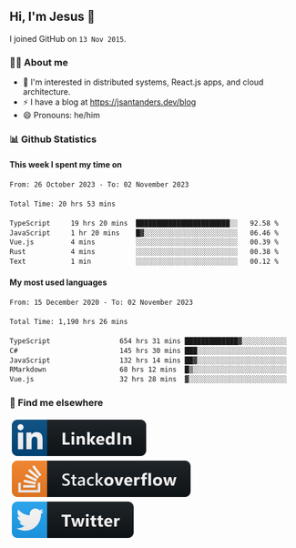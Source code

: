 ## Hi, I'm Jesus 👋

I joined GitHub on `13 Nov 2015`.

<!-- Talking about you -->

### 👨‍💻 About me

- 👦 I'm interested in distributed systems, React.js apps, and cloud architecture.
- ⚡️ I have a blog at <https://jsantanders.dev/blog>
- 😄 Pronouns: he/him

### 📊 Github Statistics

#### This week I spent my time on

<!--START_SECTION:weekly-->

```txt
From: 26 October 2023 - To: 02 November 2023

Total Time: 20 hrs 53 mins

TypeScript     19 hrs 20 mins  ███████████████████████░░   92.58 %
JavaScript     1 hr 20 mins    █▓░░░░░░░░░░░░░░░░░░░░░░░   06.46 %
Vue.js         4 mins          ░░░░░░░░░░░░░░░░░░░░░░░░░   00.39 %
Rust           4 mins          ░░░░░░░░░░░░░░░░░░░░░░░░░   00.38 %
Text           1 min           ░░░░░░░░░░░░░░░░░░░░░░░░░   00.12 %
```

<!--END_SECTION:weekly-->

#### My most used languages

<!--START_SECTION:alltime-->

```txt
From: 15 December 2020 - To: 02 November 2023

Total Time: 1,190 hrs 26 mins

TypeScript                 654 hrs 31 mins █████████████▓░░░░░░░░░░░   54.98 %
C#                         145 hrs 30 mins ███░░░░░░░░░░░░░░░░░░░░░░   12.22 %
JavaScript                 132 hrs 14 mins ██▓░░░░░░░░░░░░░░░░░░░░░░   11.11 %
RMarkdown                  68 hrs 12 mins  █▒░░░░░░░░░░░░░░░░░░░░░░░   05.73 %
Vue.js                     32 hrs 28 mins  ▓░░░░░░░░░░░░░░░░░░░░░░░░   02.73 %
```

<!--END_SECTION:alltime-->

### 📢 Find me elsewhere

<p>
  <a target="_blank" href="https://linkedin.com/in/jsantanders">
    <img src="https://github.com/jsantanders/jsantanders/blob/master/img/linkedin.svg" alt="LinkedIn" style="vertical-align:top; margin:4px">
  </a>
  
  <a target="_blank" href="https://stackoverflow.com/users/7318331/jesus-santander">
    <img src="https://github.com/jsantanders/jsantanders/blob/master/img/stackoverflow.svg" alt="StackOverflow" style="vertical-align:top; margin:4px">
  </a>
  
  <a target="_blank" href="http://twitter.com/jsantanders">
    <img src="https://github.com/jsantanders/jsantanders/blob/master/img/twitter.svg" alt="Twitter" style="vertical-align:top; margin:4px">
  </a>
</p>
